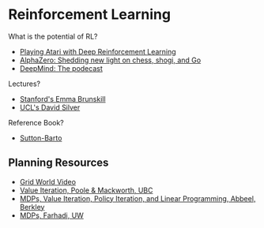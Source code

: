 # Reinforcement Learning
What is the potential of RL?
  * [Playing Atari with Deep Reinforcement Learning](https://deepmind.com/research/publications/playing-atari-deep-reinforcement-learning)
  * [AlphaZero: Shedding new light on chess, shogi, and Go](https://deepmind.com/blog/article/alphazero-shedding-new-light-grand-games-chess-shogi-and-go)
  * [DeepMind: The podecast](https://www.youtube.com/playlist?list=PLqYmG7hTraZBiUr6_Qf8YTS2Oqy3OGZEj)

Lectures?
  * [Stanford's Emma Brunskill](https://www.youtube.com/playlist?list=PLoROMvodv4rOSOPzutgyCTapiGlY2Nd8u)
  * [UCL's David Silver](https://www.youtube.com/playlist?list=PLqYmG7hTraZDM-OYHWgPebj2MfCFzFObQ)

Reference Book?
  * [Sutton-Barto](http://incompleteideas.net/book/bookdraft2017nov5.pdf)

## Planning Resources
   * [Grid World Video](https://youtu.be/bHeeaXgqVig)
   * [Value Iteration, Poole & Mackworth, UBC](https://artint.info/html/ArtInt_227.html)
   * [MDPs, Value Iteration, Policy Iteration, and Linear Programming, Abbeel, Berkley](https://people.eecs.berkeley.edu/~pabbeel/cs287-fa12/slides/mdps-exact-methods.pdf)
   * [MDPs, Farhadi, UW](https://courses.cs.washington.edu/courses/csep573/14sp/slides/6_MDP.pdf)